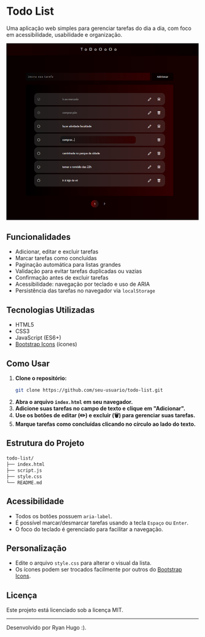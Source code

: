 # Todo List

Uma aplicação web simples para gerenciar tarefas do dia a dia, com foco em acessibilidade, usabilidade e organização.

<p align="center" style="border-radius: 10px">
   <img src="images/tela-final-1.png" alt="Tela final do Todo List" />
</p>

## Funcionalidades

- Adicionar, editar e excluir tarefas
- Marcar tarefas como concluídas
- Paginação automática para listas grandes
- Validação para evitar tarefas duplicadas ou vazias
- Confirmação antes de excluir tarefas
- Acessibilidade: navegação por teclado e uso de ARIA
- Persistência das tarefas no navegador via `localStorage`

## Tecnologias Utilizadas

- HTML5
- CSS3
- JavaScript (ES6+)
- [Bootstrap Icons](https://icons.getbootstrap.com/) (ícones)

## Como Usar

1. **Clone o repositório:**
    ```sh
    git clone https://github.com/seu-usuario/todo-list.git
    ```
2. **Abra o arquivo `index.html` em seu navegador.**
3. **Adicione suas tarefas no campo de texto e clique em "Adicionar".**
4. **Use os botões de editar (✏️) e excluir (🗑️) para gerenciar suas tarefas.**
5. **Marque tarefas como concluídas clicando no círculo ao lado do texto.**

## Estrutura do Projeto

```
todo-list/
├── index.html
├── script.js
├── style.css
└── README.md
```

## Acessibilidade

- Todos os botões possuem `aria-label`.
- É possível marcar/desmarcar tarefas usando a tecla `Espaço` ou `Enter`.
- O foco do teclado é gerenciado para facilitar a navegação.

## Personalização

- Edite o arquivo `style.css` para alterar o visual da lista.
- Os ícones podem ser trocados facilmente por outros do [Bootstrap Icons](https://icons.getbootstrap.com/).

## Licença

Este projeto está licenciado sob a licença MIT.

---

Desenvolvido por Ryan Hugo :).
